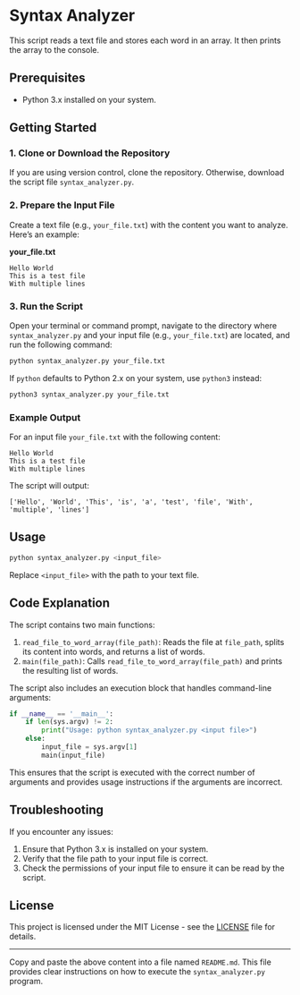 # Syntax Analyzer

This script reads a text file and stores each word in an array. It then prints the array to the console.

## Prerequisites

- Python 3.x installed on your system.

## Getting Started

### 1. Clone or Download the Repository

If you are using version control, clone the repository. Otherwise, download the script file `syntax_analyzer.py`.

### 2. Prepare the Input File

Create a text file (e.g., `your_file.txt`) with the content you want to analyze. Here’s an example:

**your_file.txt**
```
Hello World
This is a test file
With multiple lines
```

### 3. Run the Script

Open your terminal or command prompt, navigate to the directory where `syntax_analyzer.py` and your input file (e.g., `your_file.txt`) are located, and run the following command:

```sh
python syntax_analyzer.py your_file.txt
```

If `python` defaults to Python 2.x on your system, use `python3` instead:

```sh
python3 syntax_analyzer.py your_file.txt
```

### Example Output

For an input file `your_file.txt` with the following content:

```
Hello World
This is a test file
With multiple lines
```

The script will output:

```
['Hello', 'World', 'This', 'is', 'a', 'test', 'file', 'With', 'multiple', 'lines']
```

## Usage

```sh
python syntax_analyzer.py <input_file>
```

Replace `<input_file>` with the path to your text file.

## Code Explanation

The script contains two main functions:

1. `read_file_to_word_array(file_path)`: Reads the file at `file_path`, splits its content into words, and returns a list of words.
2. `main(file_path)`: Calls `read_file_to_word_array(file_path)` and prints the resulting list of words.

The script also includes an execution block that handles command-line arguments:

```python
if __name__ == '__main__':
    if len(sys.argv) != 2:
        print("Usage: python syntax_analyzer.py <input file>")
    else:
        input_file = sys.argv[1]
        main(input_file)
```

This ensures that the script is executed with the correct number of arguments and provides usage instructions if the arguments are incorrect.

## Troubleshooting

If you encounter any issues:

1. Ensure that Python 3.x is installed on your system.
2. Verify that the file path to your input file is correct.
3. Check the permissions of your input file to ensure it can be read by the script.

## License

This project is licensed under the MIT License - see the [LICENSE](LICENSE) file for details.

---

Copy and paste the above content into a file named `README.md`. This file provides clear instructions on how to execute the `syntax_analyzer.py` program.